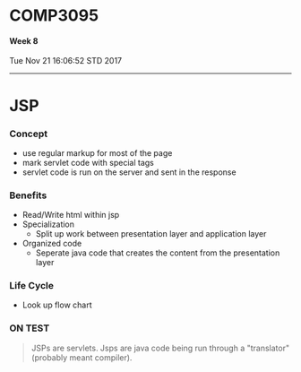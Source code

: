 # COMP3095
#### Week 8
Tue Nov 21 16:06:52 STD 2017

___

# JSP

### Concept
- use regular markup for most of the page
- mark servlet code with special tags
- servlet code is run on the server and sent in the response
### Benefits
- Read/Write html within jsp
- Specialization 
  -  Split up work between presentation layer and application layer
- Organized code
  - Seperate java code that creates the content from the presentation layer

### Life Cycle
- Look up flow chart
  
### ON TEST
> JSPs are servlets. Jsps are java code being run through a "translator" (probably meant compiler).


### 
